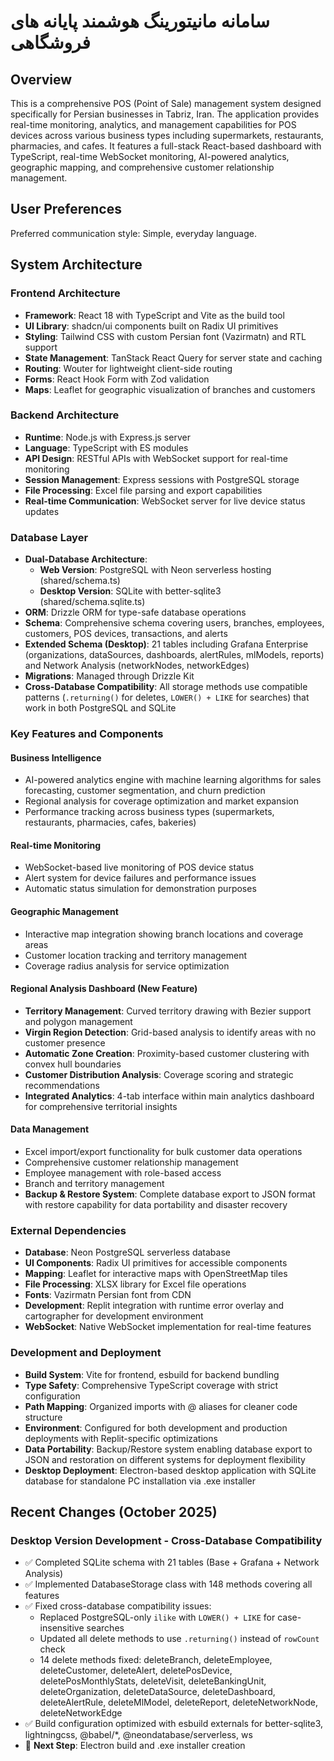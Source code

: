 # سامانه مانیتورینگ هوشمند پایانه های فروشگاهی

## Overview

This is a comprehensive POS (Point of Sale) management system designed specifically for Persian businesses in Tabriz, Iran. The application provides real-time monitoring, analytics, and management capabilities for POS devices across various business types including supermarkets, restaurants, pharmacies, and cafes. It features a full-stack React-based dashboard with TypeScript, real-time WebSocket monitoring, AI-powered analytics, geographic mapping, and comprehensive customer relationship management.

## User Preferences

Preferred communication style: Simple, everyday language.

## System Architecture

### Frontend Architecture
- **Framework**: React 18 with TypeScript and Vite as the build tool
- **UI Library**: shadcn/ui components built on Radix UI primitives
- **Styling**: Tailwind CSS with custom Persian font (Vazirmatn) and RTL support
- **State Management**: TanStack React Query for server state and caching
- **Routing**: Wouter for lightweight client-side routing
- **Forms**: React Hook Form with Zod validation
- **Maps**: Leaflet for geographic visualization of branches and customers

### Backend Architecture
- **Runtime**: Node.js with Express.js server
- **Language**: TypeScript with ES modules
- **API Design**: RESTful APIs with WebSocket support for real-time monitoring
- **Session Management**: Express sessions with PostgreSQL storage
- **File Processing**: Excel file parsing and export capabilities
- **Real-time Communication**: WebSocket server for live device status updates

### Database Layer
- **Dual-Database Architecture**: 
  - **Web Version**: PostgreSQL with Neon serverless hosting (shared/schema.ts)
  - **Desktop Version**: SQLite with better-sqlite3 (shared/schema.sqlite.ts)
- **ORM**: Drizzle ORM for type-safe database operations
- **Schema**: Comprehensive schema covering users, branches, employees, customers, POS devices, transactions, and alerts
- **Extended Schema (Desktop)**: 21 tables including Grafana Enterprise (organizations, dataSources, dashboards, alertRules, mlModels, reports) and Network Analysis (networkNodes, networkEdges)
- **Migrations**: Managed through Drizzle Kit
- **Cross-Database Compatibility**: All storage methods use compatible patterns (`.returning()` for deletes, `LOWER() + LIKE` for searches) that work in both PostgreSQL and SQLite

### Key Features and Components

#### Business Intelligence
- AI-powered analytics engine with machine learning algorithms for sales forecasting, customer segmentation, and churn prediction
- Regional analysis for coverage optimization and market expansion
- Performance tracking across business types (supermarkets, restaurants, pharmacies, cafes, bakeries)

#### Real-time Monitoring
- WebSocket-based live monitoring of POS device status
- Alert system for device failures and performance issues
- Automatic status simulation for demonstration purposes

#### Geographic Management
- Interactive map integration showing branch locations and coverage areas
- Customer location tracking and territory management
- Coverage radius analysis for service optimization

#### Regional Analysis Dashboard (New Feature)
- **Territory Management**: Curved territory drawing with Bezier support and polygon management
- **Virgin Region Detection**: Grid-based analysis to identify areas with no customer presence
- **Automatic Zone Creation**: Proximity-based customer clustering with convex hull boundaries
- **Customer Distribution Analysis**: Coverage scoring and strategic recommendations
- **Integrated Analytics**: 4-tab interface within main analytics dashboard for comprehensive territorial insights

#### Data Management
- Excel import/export functionality for bulk customer data operations
- Comprehensive customer relationship management
- Employee management with role-based access
- Branch and territory management
- **Backup & Restore System**: Complete database export to JSON format with restore capability for data portability and disaster recovery

### External Dependencies

- **Database**: Neon PostgreSQL serverless database
- **UI Components**: Radix UI primitives for accessible components
- **Mapping**: Leaflet for interactive maps with OpenStreetMap tiles
- **File Processing**: XLSX library for Excel file operations
- **Fonts**: Vazirmatn Persian font from CDN
- **Development**: Replit integration with runtime error overlay and cartographer for development environment
- **WebSocket**: Native WebSocket implementation for real-time features

### Development and Deployment
- **Build System**: Vite for frontend, esbuild for backend bundling
- **Type Safety**: Comprehensive TypeScript coverage with strict configuration
- **Path Mapping**: Organized imports with @ aliases for cleaner code structure
- **Environment**: Configured for both development and production deployments with Replit-specific optimizations
- **Data Portability**: Backup/Restore system enabling database export to JSON and restoration on different systems for deployment flexibility
- **Desktop Deployment**: Electron-based desktop application with SQLite database for standalone PC installation via .exe installer

## Recent Changes (October 2025)

### Desktop Version Development - Cross-Database Compatibility
- ✅ Completed SQLite schema with 21 tables (Base + Grafana + Network Analysis)
- ✅ Implemented DatabaseStorage class with 148 methods covering all features
- ✅ Fixed cross-database compatibility issues:
  - Replaced PostgreSQL-only `ilike` with `LOWER() + LIKE` for case-insensitive searches
  - Updated all delete methods to use `.returning()` instead of `rowCount` check
  - 14 delete methods fixed: deleteBranch, deleteEmployee, deleteCustomer, deleteAlert, deletePosDevice, deletePosMonthlyStats, deleteVisit, deleteBankingUnit, deleteOrganization, deleteDataSource, deleteDashboard, deleteAlertRule, deleteMlModel, deleteReport, deleteNetworkNode, deleteNetworkEdge
- ✅ Build configuration optimized with esbuild externals for better-sqlite3, lightningcss, @babel/*, @neondatabase/serverless, ws
- 🔄 **Next Step**: Electron build and .exe installer creation